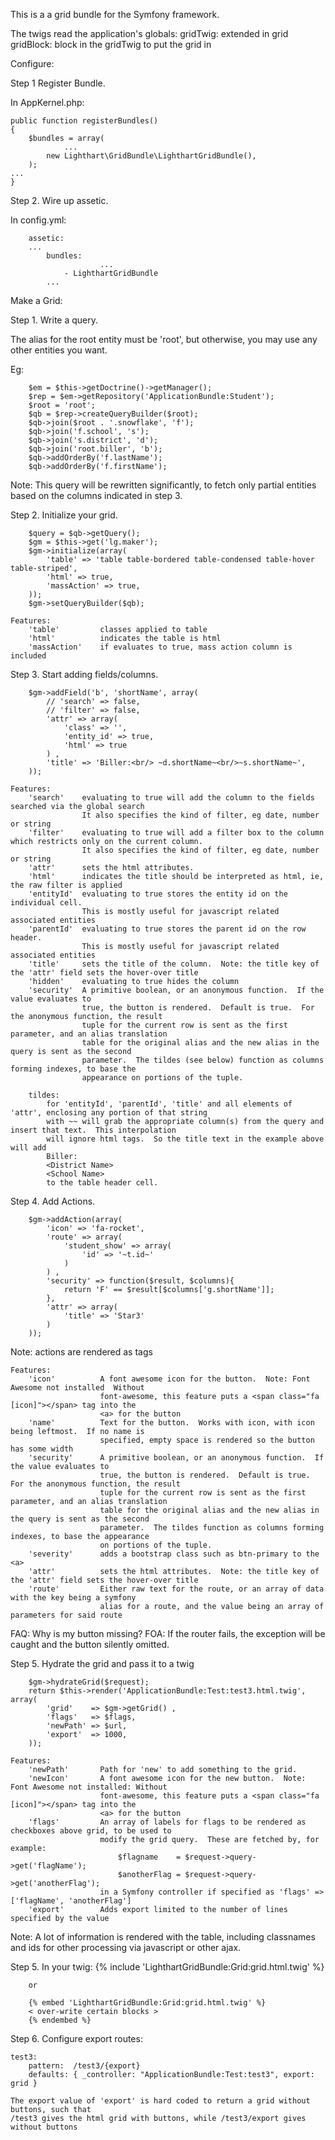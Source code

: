 This is a a grid bundle for the Symfony framework.


The twigs read the application's globals:
gridTwig:       extended in grid
gridBlock:      block in the gridTwig to put the grid in

Configure:

Step 1 Register Bundle.

In AppKernel.php:

    public function registerBundles()
    {
        $bundles = array(
                ...
            new Lighthart\GridBundle\LighthartGridBundle(),
        );
    ...
    }
   
Step 2.  Wire up assetic.

In config.yml:

        assetic:
        ...
            bundles:
                        ...
                - LighthartGridBundle
            ...

    
Make a Grid:

Step 1.  Write a query.

The alias for the root entity must be 'root', but otherwise, you may use any other entities you want.

Eg:

        $em = $this->getDoctrine()->getManager();
        $rep = $em->getRepository('ApplicationBundle:Student');
        $root = 'root';
        $qb = $rep->createQueryBuilder($root);
        $qb->join($root . '.snowflake', 'f');
        $qb->join('f.school', 's');
        $qb->join('s.district', 'd');
        $qb->join('root.biller', 'b');
        $qb->addOrderBy('f.lastName');
        $qb->addOrderBy('f.firstName');

Note: This query will be rewritten significantly, to fetch only partial entities based on the columns indicated in step 3.

Step 2.  Initialize your grid.

        $query = $qb->getQuery();
        $gm = $this->get('lg.maker');
        $gm->initialize(array(
            'table' => 'table table-bordered table-condensed table-hover table-striped',
            'html' => true,
            'massAction' => true,
        ));
        $gm->setQueryBuilder($qb);

    Features:
        'table'         classes applied to table
        'html'          indicates the table is html
        'massAction'    if evaluates to true, mass action column is included


Step 3.  Start adding fields/columns.

        $gm->addField('b', 'shortName', array(
            // 'search' => false,
            // 'filter' => false,
            'attr' => array(
                'class' => '',
                'entity_id' => true,
                'html' => true
            ) ,
            'title' => 'Biller:<br/> ~d.shortName~<br/>~s.shortName~',
        ));

    Features:
        'search'    evaluating to true will add the column to the fields searched via the global search
                    It also specifies the kind of filter, eg date, number or string
        'filter'    evaluating to true will add a filter box to the column which restricts only on the current column.
                    It also specifies the kind of filter, eg date, number or string
        'attr'      sets the html attributes.
        'html'      indicates the title should be interpreted as html, ie, the raw filter is applied
        'entityId'  evaluating to true stores the entity id on the individual cell.
                    This is mostly useful for javascript related associated entities
        'parentId'  evaluating to true stores the parent id on the row header.
                    This is mostly useful for javascript related associated entities
        'title'     sets the title of the column.  Note: the title key of the 'attr' field sets the hover-over title
        'hidden'    evaluating to true hides the column
        'security'  A primitive boolean, or an anonymous function.  If the value evaluates to 
                    true, the button is rendered.  Default is true.  For the anonymous function, the result
                    tuple for the current row is sent as the first parameter, and an alias translation
                    table for the original alias and the new alias in the query is sent as the second
                    parameter.  The tildes (see below) function as columns forming indexes, to base the
                    appearance on portions of the tuple.

        tildes:
            for 'entityId', 'parentId', 'title' and all elements of 'attr', enclosing any portion of that string
            with ~~ will grab the appropriate column(s) from the query and insert that text.  This interpolation
            will ignore html tags.  So the title text in the example above will add
            Biller:
            <District Name>
            <School Name>
            to the table header cell.
    


Step 4.  Add Actions.

        $gm->addAction(array(
            'icon' => 'fa-rocket',
            'route' => array(
                'student_show' => array(
                    'id' => '~t.id~'
                )
            ) ,
            'security' => function($result, $columns){
                return 'F' == $result[$columns['g.shortName']];
            },
            'attr' => array(
                'title' => 'Star3'
            )
        ));

Note: actions are rendered as <a> tags

    Features:
        'icon'          A font awesome icon for the button.  Note: Font Awesome not installed  Without
                        font-awesome, this feature puts a <span class="fa [icon]"></span> tag into the
                        <a> for the button
        'name'          Text for the button.  Works with icon, with icon being leftmost.  If no name is
                        specified, empty space is rendered so the button has some width
        'security'      A primitive boolean, or an anonymous function.  If the value evaluates to 
                        true, the button is rendered.  Default is true.  For the anonymous function, the result
                        tuple for the current row is sent as the first parameter, and an alias translation
                        table for the original alias and the new alias in the query is sent as the second
                        parameter.  The tildes function as columns forming indexes, to base the appearance
                        on portions of the tuple.
        'severity'      adds a bootstrap class such as btn-primary to the <a>
        'attr'          sets the html attributes.  Note: the title key of the 'attr' field sets the hover-over title
        'route'         Either raw text for the route, or an array of data with the key being a symfony
                        alias for a route, and the value being an array of parameters for said route

FAQ: Why is my button missing?
FOA: If the router fails, the exception will be caught and the button silently omitted.


Step 5.  Hydrate the grid and pass it to a twig

        $gm->hydrateGrid($request);
        return $this->render('ApplicationBundle:Test:test3.html.twig', array(
            'grid'    => $gm->getGrid() ,
            'flags'   => $flags,
            'newPath' => $url,
            'export'  => 1000,
        ));

    Features:
        'newPath'       Path for 'new' to add something to the grid.
        'newIcon'       A font awesome icon for the new button.  Note: Font Awesome not installed: Without
                        font-awesome, this feature puts a <span class="fa [icon]"></span> tag into the
                        <a> for the button
        'flags'         An array of labels for flags to be rendered as checkboxes above grid, to be used to
                        modify the grid query.  These are fetched by, for example:
                            $flagname    = $request->query->get('flagName');
                            $anotherFlag = $request->query->get('anotherFlag');
                        in a Symfony controller if specified as 'flags' => ['flagName', 'anotherFlag']
        'export'        Adds export limited to the number of lines specified by the value

Note: A lot of information is rendered with the table, including classnames and ids for other processing via javascript or other ajax.

Step 5.  In your twig:
        {% include 'LighthartGridBundle:Grid:grid.html.twig' %}

        or

        {% embed 'LighthartGridBundle:Grid:grid.html.twig' %}
        < over-write certain blocks >
        {% endembed %}

Step 6.  Configure export routes:

    test3:
        pattern:  /test3/{export}
        defaults: { _controller: "ApplicationBundle:Test:test3", export: grid }

    The export value of 'export' is hard coded to return a grid without buttons, such that
    /test3 gives the html grid with buttons, while /test3/export gives without buttons
